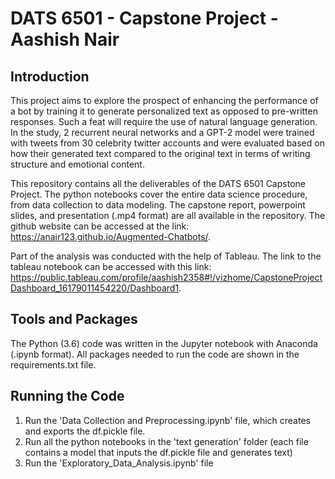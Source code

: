 # DATS 6501 - Capstone Project - Aashish Nair

## Introduction

This project aims to explore the prospect of enhancing the performance of a bot by training it to generate personalized text as opposed to pre-written responses. Such a feat will require the use of natural language generation. In the study, 2 recurrent neural networks and a GPT-2 model were trained with tweets from 30 celebrity twitter accounts and were evaluated based on how their generated text compared to the original text in terms of writing structure and emotional content. 

This repository contains all the deliverables of the DATS 6501 Capstone Project. The python notebooks cover the entire data science procedure, from data collection to data modeling. The capstone report, powerpoint slides, and presentation (.mp4 format) are all available in the repository. The github website can be accessed at the link: https://anair123.github.io/Augmented-Chatbots/. 
 
Part of the analysis was conducted with the help of Tableau. The link to the tableau notebook can be accessed with this link: https://public.tableau.com/profile/aashish2358#!/vizhome/CapstoneProjectDashboard_16179011454220/Dashboard1.


## Tools and Packages

The Python (3.6) code was written in the Jupyter notebook with Anaconda (.ipynb format). All packages needed to run the code are shown in the requirements.txt file. 

## Running the Code

1. Run the 'Data Collection and Preprocessing.ipynb' file, which creates and exports the df.pickle file.
2. Run all the python notebooks in the 'text generation' folder (each file contains a model that inputs the df.pickle file and generates text)
3. Run the 'Exploratory_Data_Analysis.ipynb' file
